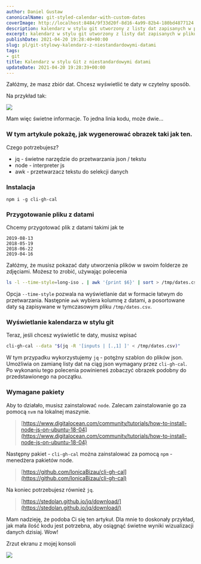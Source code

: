 ```yaml
---
author: Daniel Gustaw
canonicalName: git-styled-calendar-with-custom-dates
coverImage: http://localhost:8484/9f33d20f-8d16-4a99-82b4-180bd4877124.avif
description: kalendarz w stylu git utworzony z listy dat zapisanych w pliku csv
excerpt: kalendarz w stylu git utworzony z listy dat zapisanych w pliku csv
publishDate: 2021-04-20 19:28:40+00:00
slug: pl/git-stylowy-kalendarz-z-niestandardowymi-datami
tags:
- git
title: Kalendarz w stylu Git z niestandardowymi datami
updateDate: 2021-04-20 19:28:39+00:00
---
```


Załóżmy, że masz zbiór dat. Chcesz wyświetlić te daty w czytelny sposób.

Na przykład tak:

![](http://localhost:8484/121db3d7-7ea4-4dd3-a4bc-9f7195206354.avif)

Mam więc świetne informacje. To jedna linia kodu, może dwie...

### W tym artykule pokażę, jak wygenerować obrazek taki jak ten.

Czego potrzebujesz?

* jq - świetne narzędzie do przetwarzania json / tekstu
* node - interpreter js
* awk - przetwarzacz tekstu do selekcji danych

### Instalacja

```
npm i -g cli-gh-cal
```

### Przygotowanie pliku z datami

Chcemy przygotować plik z datami takimi jak te

```csv
2019-08-13
2018-05-19
2018-06-22
2019-04-16
```

Załóżmy, że musisz pokazać daty utworzenia plików w swoim folderze ze zdjęciami. Możesz to zrobić, używając polecenia

```bash
ls -l --time-style=long-iso . | awk '{print $6}' | sort > /tmp/dates.csv
```

Opcja `--time-style` pozwala na wyświetlanie dat w formacie łatwym do przetwarzania. Następnie `awk` wybiera kolumnę z datami, a posortowane daty są zapisywane w tymczasowym pliku `/tmp/dates.csv`.

### Wyświetlanie kalendarza w stylu git

Teraz, jeśli chcesz wyświetlić te daty, musisz wpisać

```bash
cli-gh-cal --data "$(jq -R '[inputs | [.,1] ]' < /tmp/dates.csv)"
```

W tym przypadku wykorzystujemy `jq` - potężny szablon do plików json. Umożliwia on zamianę listy dat na ciąg json wymagany przez `cli-gh-cal`. Po wykonaniu tego polecenia powinieneś zobaczyć obrazek podobny do przedstawionego na początku.

### Wymagane pakiety

Aby to działało, musisz zainstalować `node`. Zalecam zainstalowanie go za pomocą `nvm` na lokalnej maszynie.

> [https://www.digitalocean.com/community/tutorials/how-to-install-node-js-on-ubuntu-18-04](https://www.digitalocean.com/community/tutorials/how-to-install-node-js-on-ubuntu-18-04)

Następny pakiet - `cli-gh-cal` można zainstalować za pomocą `npm` - menedżera pakietów node.

> [https://github.com/IonicaBizau/cli-gh-cal](https://github.com/IonicaBizau/cli-gh-cal)

Na koniec potrzebujesz również `jq`.

> [https://stedolan.github.io/jq/download/](https://stedolan.github.io/jq/download/)

Mam nadzieję, że podoba Ci się ten artykuł. Dla mnie to doskonały przykład, jak mała ilość kodu jest potrzebna, aby osiągnąć świetne wyniki wizualizacji danych dzisiaj. Wow!

Zrzut ekranu z mojej konsoli

![](http://localhost:8484/24696782-aeaa-4c8d-985c-9fc092980381.avif)
